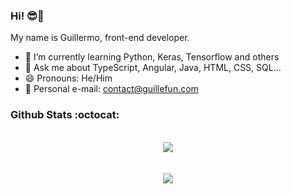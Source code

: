 ### Hi! 😎🤙

My name is Guillermo, front-end developer.

- 🌱 I’m currently learning Python, Keras, Tensorflow and others
- 💬 Ask me about TypeScript, Angular, Java, HTML, CSS, SQL...
- 😄 Pronouns: He/Him
- 📩 Personal e-mail: contact@guillefun.com

### Github Stats :octocat:

<br/>
<div align="center"> 
 <img src="https://github-readme-stats.vercel.app/api?username=guillefun&show_icons=true&theme=dracula&hide_title=true">
</div>
<br/>
<br/>
 <div align="center"> 
  <img src="https://github-readme-stats.vercel.app/api/top-langs/?username=guillefun&langs_count=8&show_icons=true&theme=dracula">
</div>

